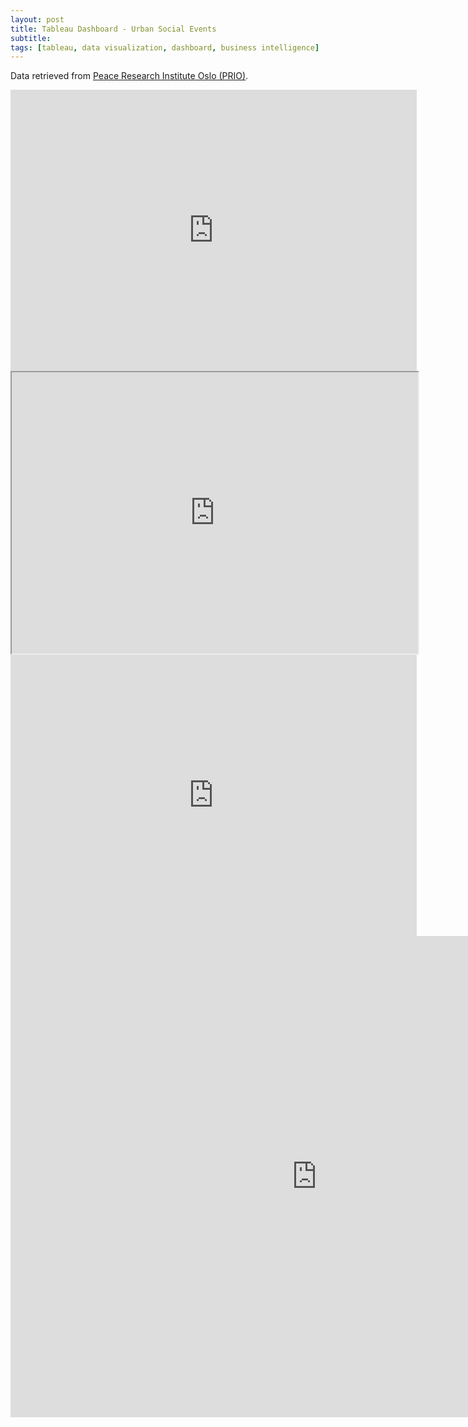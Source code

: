 ```yaml
---
layout: post
title: Tableau Dashboard - Urban Social Events
subtitle:
tags: [tableau, data visualization, dashboard, business intelligence]
---
```


Data retrieved from [Peace Research Institute Oslo (PRIO)](https://www.prio.org/Data/Armed-Conflict/Urban-Social-Disorder/).

<iframe seamless frameborder="0" src="https://public.tableau.com/profile/eva.nguyen#!/vizhome/551_project/Dashboard1?:embed=yes&:display_count=yes&:showVizHome=no" width = '650' height = '450' scrolling='yes' ></iframe>    


<iframe src="https://public.tableau.com/views/GTSRB_Result_Viz/GTSRB?:embed=yes&:display_count=yes&:showVizHome=no" width = '650' height = '450'></iframe>

<iframe seamless frameborder="0" src="http://public.tableausoftware.com/views/551_project/Dashboard1?:embed=y&:display_count=no#1" width = '650' height = '450'></iframe>

<iframe frameborder="0" height="770" scrolling="no" src="http://public.tableausoftware.com/views/NDBudget1/Dashboard1?:embed=y&:display_count=no#1" width="980"></iframe>
